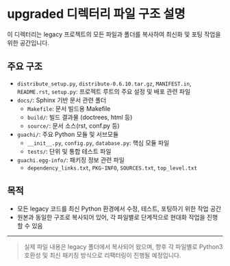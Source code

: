 # upgraded 디렉터리 파일 구조 설명

이 디렉터리는 legacy 프로젝트의 모든 파일과 폴더를 복사하여 최신화 및 포팅 작업을 위한 공간입니다.

## 주요 구조

- `distribute_setup.py`, `distribute-0.6.10.tar.gz`, `MANIFEST.in`, `README.rst`, `setup.py`: 프로젝트 루트의 주요 설정 및 배포 관련 파일
- `docs/`: Sphinx 기반 문서 관련 폴더
    - `Makefile`: 문서 빌드용 Makefile
    - `build/`: 빌드 결과물 (doctrees, html 등)
    - `source/`: 문서 소스(rst, conf.py 등)
- `guachi/`: 주요 Python 모듈 및 서브모듈
    - `__init__.py`, `config.py`, `database.py`: 핵심 모듈 파일
    - `tests/`: 단위 및 통합 테스트 파일
- `guachi.egg-info/`: 패키징 정보 관련 파일
    - `dependency_links.txt`, `PKG-INFO`, `SOURCES.txt`, `top_level.txt`

## 목적
- 모든 legacy 코드를 최신 Python 환경에서 수정, 테스트, 포팅하기 위한 작업 공간
- 원본과 동일한 구조로 복사되어 있어, 각 파일별로 단계적으로 현대화 작업을 진행할 수 있음

---
> 실제 파일 내용은 legacy 폴더에서 복사되어 왔으며, 향후 각 파일별로 Python3 호환성 및 최신 패키징 방식으로 리팩터링이 진행될 예정입니다.
